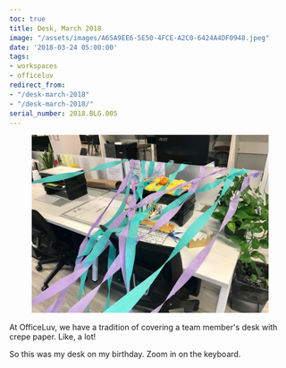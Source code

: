```yaml
---
toc: true
title: Desk, March 2018
image: "/assets/images/A65A9EE6-5E50-4FCE-A2C0-6424A4DF0948.jpeg"
date: '2018-03-24 05:00:00'
tags:
- workspaces
- officeluv
redirect_from:
- "/desk-march-2018"
- "/desk-march-2018/"
serial_number: 2018.BLG.005
---
```

<figure class="kg-card kg-image-card"><img src="/assets/images/A65A9EE6-5E50-4FCE-A2C0-6424A4DF0948.jpeg" /></figure>

At OfficeLuv, we have a tradition of covering a team member's desk with crepe paper. Like, a lot!

So this was my desk on my birthday. Zoom in on the keyboard.

